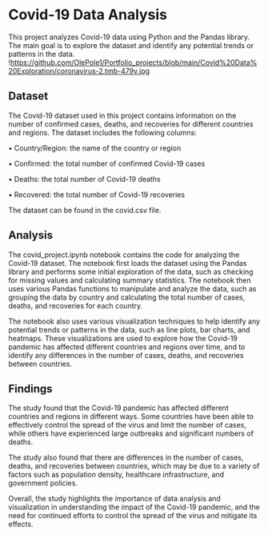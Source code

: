 # **Covid-19 Data Analysis** #
This project analyzes Covid-19 data using Python and the Pandas library. The main goal is to explore the dataset and identify any potential trends or patterns in the data.
!https://github.com/OlePole1/Portfolio_projects/blob/main/Covid%20Data%20Exploration/coronavirus-2.tmb-479v.jpg

## **Dataset** ##
The Covid-19 dataset used in this project contains information on the number of confirmed cases, deaths, and recoveries for different countries and regions. The dataset includes the following columns:

• Country/Region: the name of the country or region

• Confirmed: the total number of confirmed Covid-19 cases

• Deaths: the total number of Covid-19 deaths

• Recovered: the total number of Covid-19 recoveries

The dataset can be found in the covid.csv file.

## **Analysis** ##
The covid_project.ipynb notebook contains the code for analyzing the Covid-19 dataset. The notebook first loads the dataset using the Pandas library and performs some initial exploration of the data, such as checking for missing values and calculating summary statistics. The notebook then uses various Pandas functions to manipulate and analyze the data, such as grouping the data by country and calculating the total number of cases, deaths, and recoveries for each country.

The notebook also uses various visualization techniques to help identify any potential trends or patterns in the data, such as line plots, bar charts, and heatmaps. These visualizations are used to explore how the Covid-19 pandemic has affected different countries and regions over time, and to identify any differences in the number of cases, deaths, and recoveries between countries.

## **Findings** ##
The study found that the Covid-19 pandemic has affected different countries and regions in different ways. Some countries have been able to effectively control the spread of the virus and limit the number of cases, while others have experienced large outbreaks and significant numbers of deaths.

The study also found that there are differences in the number of cases, deaths, and recoveries between countries, which may be due to a variety of factors such as population density, healthcare infrastructure, and government policies.

Overall, the study highlights the importance of data analysis and visualization in understanding the impact of the Covid-19 pandemic, and the need for continued efforts to control the spread of the virus and mitigate its effects.

